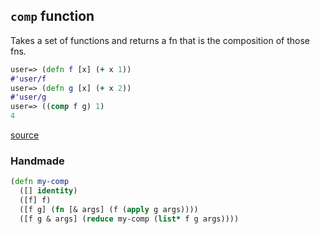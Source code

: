 ## `comp` function

Takes a set of functions and returns a fn that is the composition
of those fns.

```clojure
user=> (defn f [x] (+ x 1))
#'user/f
user=> (defn g [x] (+ x 2))
#'user/g
user=> ((comp f g) 1)
4
```

[source](https://clojuredocs.org/clojure.core/comp)

### Handmade

```clojure
(defn my-comp
  ([] identity)
  ([f] f)
  ([f g] (fn [& args] (f (apply g args))))
  ([f g & args] (reduce my-comp (list* f g args))))
```
